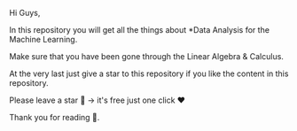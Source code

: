 Hi Guys,

In this repository you will get all the things about *Data Analysis for the Machine Learning.

Make sure that you have been gone through the Linear Algebra & Calculus.

At the very last just give a star to this repository if you like the content in this repository.

Please leave a star 🌟 -> it's free just one click ❤️

Thank you for reading 💖.
